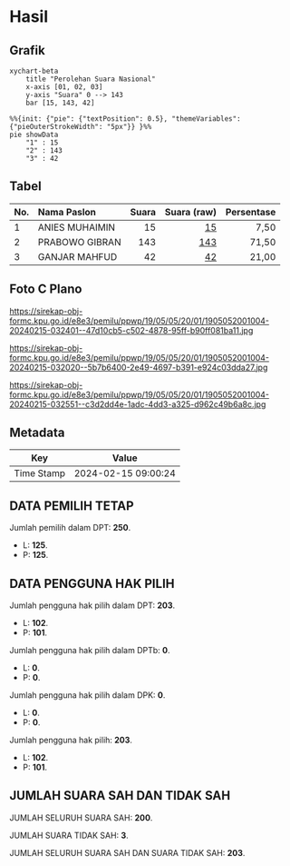 # Hasil

## Grafik

```mermaid
xychart-beta
    title "Perolehan Suara Nasional"
    x-axis [01, 02, 03]
    y-axis "Suara" 0 --> 143
    bar [15, 143, 42]
```

```mermaid
%%{init: {"pie": {"textPosition": 0.5}, "themeVariables": {"pieOuterStrokeWidth": "5px"}} }%%
pie showData
    "1" : 15
    "2" : 143
    "3" : 42
```

## Tabel

| No. | Nama Paslon    | Suara | Suara (raw) | Persentase |
|:--- |:-------------- | -----:| -----------:| ----------:|
| 1   | ANIES MUHAIMIN | 15    | [15][p-1]   | 7,50       |
| 2   | PRABOWO GIBRAN | 143   | [143][p-2]  | 71,50      |
| 3   | GANJAR MAHFUD  | 42    | [42][p-3]   | 21,00      |


[p-1]: https://github.com/gigit-pemilu/pemilu-2024/blob/main/pilpres/hitung-suara/sub/19-kepulauan-bangka-belitung/sub/05-bangka-barat/sub/05-tempilang/sub/2001-tempilang/sub/004-tps/sub/paslon-1.txt
[p-2]: https://github.com/gigit-pemilu/pemilu-2024/blob/main/pilpres/hitung-suara/sub/19-kepulauan-bangka-belitung/sub/05-bangka-barat/sub/05-tempilang/sub/2001-tempilang/sub/004-tps/sub/paslon-2.txt
[p-3]: https://github.com/gigit-pemilu/pemilu-2024/blob/main/pilpres/hitung-suara/sub/19-kepulauan-bangka-belitung/sub/05-bangka-barat/sub/05-tempilang/sub/2001-tempilang/sub/004-tps/sub/paslon-3.txt

## Foto C Plano

https://sirekap-obj-formc.kpu.go.id/e8e3/pemilu/ppwp/19/05/05/20/01/1905052001004-20240215-032401--47d10cb5-c502-4878-95ff-b90ff081ba11.jpg

https://sirekap-obj-formc.kpu.go.id/e8e3/pemilu/ppwp/19/05/05/20/01/1905052001004-20240215-032020--5b7b6400-2e49-4697-b391-e924c03dda27.jpg

https://sirekap-obj-formc.kpu.go.id/e8e3/pemilu/ppwp/19/05/05/20/01/1905052001004-20240215-032551--c3d2dd4e-1adc-4dd3-a325-d962c49b6a8c.jpg


## Metadata

| Key        | Value               |
| ---------- | ------------------- |
| Time Stamp | 2024-02-15 09:00:24 |


## DATA PEMILIH TETAP

Jumlah pemilih dalam DPT: **250**.
 * L: **125**.
 * P: **125**.

## DATA PENGGUNA HAK PILIH

Jumlah pengguna hak pilih dalam DPT: **203**.
 * L: **102**.
 * P: **101**.

Jumlah pengguna hak pilih dalam DPTb: **0**.
 * L: **0**.
 * P: **0**.

Jumlah pengguna hak pilih dalam DPK: **0**.
 * L: **0**.
 * P: **0**.

Jumlah pengguna hak pilih: **203**.
 * L: **102**.
 * P: **101**.

## JUMLAH SUARA SAH DAN TIDAK SAH

JUMLAH SELURUH SUARA SAH: **200**.

JUMLAH SUARA TIDAK SAH: **3**.

JUMLAH SELURUH SUARA SAH DAN SUARA TIDAK SAH: **203**.


